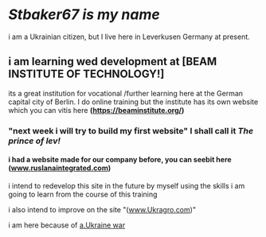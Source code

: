 # _**Stbaker67** is my name_
i am a Ukrainian citizen, but I live here in Leverkusen Germany at present.

## i am learning wed development at [BEAM INSTITUTE OF TECHNOLOGY!]
its a great institution for vocational /further learning here at the German 
capital city of Berlin. I do online training but the institute has its own website 
which you can vitis here **(https://beaminstitute.org/)**

### "next week i will try to build my first website" I shall call it _*The prince of lev!*_

#### i had a website made for our company before, you can seebit here (www.ruslanaintegrated.com)
i intend to redevelop this site in the future by myself using the skills i am going to learn from the course of this training

i also intend to improve on the site "(www.Ukragro.com)"

i am here because of [a.Ukraine war](https://en.m.wikipedia.org/wiki/Russo-Ukrainian_War)
